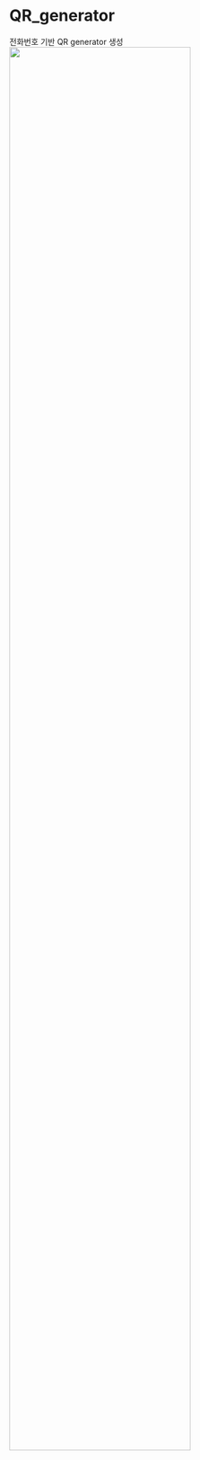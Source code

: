 # QR_generator
전화번호 기반 QR generator 생성
<img width="80%" src="https://user-images.githubusercontent.com/87466284/236863562-1771ec91-b580-437d-94a2-e33109c0f139.gif"/>
